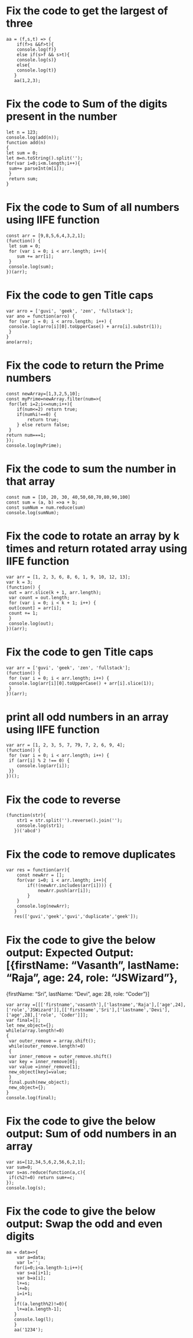 # Fix the code to get the largest of three
```
aa = (f,s,t) => {
    if(f>s &&f>t){
    console.log(f)}
    else if(s>f && s>t){
    console.log(s)}
    else{
    console.log(t)}
   }
   aa(1,2,3);
```
# Fix the code to Sum of the digits present in the number
```
let n = 123;
console.log(add(n));
function add(n)
{
let sum = 0;
let m=n.toString().split('');
for(var i=0;i<m.length;i++){
 sum+= parseInt(m[i]);
 }
 return sum;
}
```
# Fix the code to Sum of all numbers using IIFE function
```
const arr = [9,8,5,6,4,3,2,1];
(function() {
 let sum = 0;
 for (var i = 0; i < arr.length; i++){
    sum += arr[i];
 }
 console.log(sum);
})(arr);
```
# Fix the code to gen Title caps
```
var arro = ['guvi', 'geek', 'zen', 'fullstack'];
var ano = function(arro) {
 for (var i = 0; i < arro.length; i++) {
 console.log(arro[i][0].toUpperCase() + arro[i].substr(1));
 }
}
ano(arro);
```
# Fix the code to return the Prime numbers
```
const newArray=[1,3,2,5,10];
const myPrime=newArray.filter(num=>{
 for(let i=2;i<=num;i++){
    if(num<=2) return true;    
    if(num%i!==0) {
        return true;
    } else return false;
 }
return num===1;
});
console.log(myPrime);
```
# Fix the code to sum the number in that array
```
const num = [10, 20, 30, 40,50,60,70,80,90,100] 
const sum = (a, b) =>a + b;
const sumNum = num.reduce(sum)
console.log(sumNum);
```
# Fix the code to rotate an array by k times and return rotated array using IIFE function
```
var arr = [1, 2, 3, 6, 8, 6, 1, 9, 10, 12, 13];
var k = 3;
(function() {
 out = arr.slice(k + 1, arr.length);
 var count = out.length;
 for (var i = 0; i < k + 1; i++) {
 out[count] = arr[i];
 count += 1;
 }
 console.log(out);
})(arr);
```
# Fix the code to gen Title caps
```
var arr = ['guvi', 'geek', 'zen', 'fullstack'];
(function() {
 for (var i = 0; i < arr.length; i++) {
 console.log(arr[i][0].toUpperCase() + arr[i].slice(1));
 }
})(arr);
```
# print all odd numbers in an array using IIFE function
```
var arr = [1, 2, 3, 5, 7, 79, 7, 2, 6, 9, 4];
(function() {
 for (var i = 0; i < arr.length; i++) {
 if (arr[i] % 2 !== 0) {
    console.log(arr[i]);
 }}
})();
```
# Fix the code to reverse
```
(function(str){
    str1 = str.split('').reverse().join('');
    console.log(str1); 
   })('abcd')
```
# Fix the code to remove duplicates
```
var res = function(arr){
    const newArr = [];
    for(var i=0; i < arr.length; i++){
        if(!(newArr.includes(arr[i]))) {
            newArr.push(arr[i]);
        } 
    }
    console.log(newArr);
   }
   res(['guvi','geek','guvi','duplicate','geek']);
```
# Fix the code to give the below output: Expected Output:[{firstName: “Vasanth”, lastName: “Raja”, age: 24, role: “JSWizard”},
{firstName: “Sri”, lastName: “Devi”, age: 28, role: “Coder”}]
```
var array =[[['firstname','vasanth'],['lastname','Raja'],['age',24],['role','JSWizard']],[['firstname','Sri'],['lastname','Devi'],['age',28],['role', 'Coder']]];
var final=[];
let new_object={};
while(array.length!=0)
{
 var outer_remove = array.shift();
 while(outer_remove.length!=0)
 {
 var inner_remove = outer_remove.shift()
 var key = inner_remove[0];
 var value =inner_remove[1];
 new_object[key]=value;
 }
 final.push(new_object);
 new_object={};
}
console.log(final);
```
# Fix the code to give the below output: Sum of odd numbers in an array
```
var as=[12,34,5,6,2,56,6,2,1];
var sum=0;
var s=as.reduce(function(a,c){
 if(c%2!=0) return sum+=c;
});
console.log(s);
```
# Fix the code to give the below output: Swap the odd and even digits
```
aa = data=>{
    var a=data;
    var l='';
   for(i=0;i<a.length-1;i++){
    var s=a[i+1];
    var b=a[i];
    l+=s;
    l+=b;
    i=i+1;
   }
   if((a.length%2)!=0){
    l+=a[a.length-1];
   }
   console.log(l);
   }
   aa('1234');
   ```
